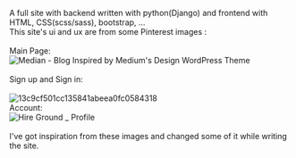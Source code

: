 A full site with backend written with python(Django)
and frontend with HTML, CSS(scss/sass), bootstrap, ...<br/>
This site's ui and ux are from some Pinterest images :<br/> <br/>
Main Page:<br/>
![Median - Blog Inspired by Medium's Design WordPress Theme](https://github.com/KHsadra/sadra-site/assets/166829471/ff8a6963-1132-4e6a-a65d-ce2da6254f3c)<br/><br/>
Sign up and Sign in:<br/>
<br/>![13c9cf501cc135841abeea0fc0584318](https://github.com/KHsadra/sadra-site/assets/166829471/3662c0c4-c070-43c0-b6e3-345ebe0a6968)
<br/>
Account: <br/>
![Hire Ground _ Profile](https://github.com/KHsadra/sadra-site/assets/166829471/15856629-479b-496a-9958-76831ea16093)<br/><br/>
I've got inspiration from these images and changed some of it while writing the site.
